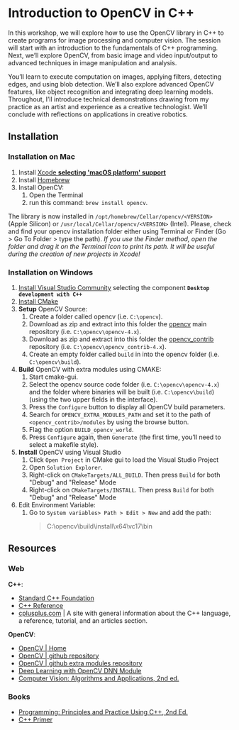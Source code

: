 # Introduction to OpenCV in C++

In this workshop, we will explore how to use the OpenCV library in C++ to create programs for image processing and computer vision. The session will start with an introduction to the fundamentals of C++ programming. Next, we’ll explore OpenCV, from basic image and video input/output to advanced techniques in image manipulation and analysis.

You’ll learn to execute computation on images, applying filters, detecting edges, and using blob detection. We’ll also explore advanced OpenCV features, like object recognition and integrating deep learning models. Throughout, I’ll introduce technical demonstrations drawing from my practice as an artist and experience as a creative technologist. We’ll conclude with reflections on applications in creative robotics.


## Installation

### Installation on Mac
1. Install [Xcode **selecting 'macOS platform' support**](https://developer.apple.com/xcode/)
2. Install [Homebrew](https://brew.sh/)
3. Install OpenCV:
   1. Open the Terminal
   2. run this command: `brew install opencv`.

The library is now installed in `/opt/homebrew/Cellar/opencv/<VERSION>` (Apple Silicon) or `/usr/local/Cellar/opencv/<VERSION>` (Intel).
Please, check and find your opencv installation folder either using Terminal or Finder (Go > Go To Folder > type the path). _If you use the Finder method, open the folder and drag it on the Terminal Icon to print its path. It will be useful during the creation of new projects in Xcode!_


### Installation on Windows

1. [Install Visual Studio Community](https://visualstudio.microsoft.com/thank-you-downloading-visual-studio/?sku=Community&channel=Release&version=VS2022&source=VSLandingPage&passive=false&cid=2030#installvs) selecting the component **`Desktop development with C++`**
2. [Install CMake](https://cmake.org/download/)
3. **Setup** OpenCV Source: 
   1. Create a folder called opencv (i.e. `C:\opencv`).
   2. Download as zip and extract into this folder the [opencv](https://github.com/opencv/opencv) main repository (i.e. `C:\opencv\opencv-4.x`).
   3. Download as zip and extract into this folder the [opencv_contrib](https://github.com/opencv/opencv_contrib.git) repository (i.e. `C:\opencv\opencv_contrib-4.x`).
   4. Create an empty folder called `build` in into the opencv folder (i.e. `C:\opencv\build`).
4. **Build** OpenCV with extra modules using CMAKE:
   1. Start cmake-gui.
   2. Select the opencv source code folder (i.e. `C:\opencv\opencv-4.x`) and the folder where binaries will be built (i.e. `C:\opencv\build`) (using the two upper fields in the interface).
   3. Press the `Configure` button to display all OpenCV build parameters.
   4. Search for `OPENCV_EXTRA_MODULES_PATH` and set it to the path of `<opencv_contrib>/modules` by using the browse button.
   5. Flag the option `BUILD_opencv_world`.
   6. Press `Configure` again, then `Generate` (the first time, you’ll need to select a makefile style).
5. **Install** OpenCV using Visual Studio 
   1. Click `Open Project` in CMake gui to load the Visual Studio Project
   2.  Open `Solution Explorer`.
   3.  Right-click on `CMakeTargets/ALL_BUILD`. Then press `Build` for both "Debug" and "Release" Mode
   4.  Right-click on `CMakeTargets/INSTALL`. Then press `Build` for both "Debug" and "Release" Mode
6.  Edit Environment Variable:
    1. Go to `System variables> Path > Edit > New` and add the path:
        > C:\opencv\build\install\x64\vc17\bin

## Resources
### Web
**C++**:
- [Standard C++ Foundation](https://isocpp.org/)
- [C++ Reference](https://en.cppreference.com/w/)
- [cplusplus.com](https://cplusplus.com/) | A site with general information about the C++ language, a reference, tutorial, and an articles section.

**OpenCV**:
- [OpenCV | Home](https://opencv.org/)
- [OpenCV | github repository](https://github.com/opencv/opencv)
- [OpenCV | github extra modules repository](https://github.com/opencv/opencv)
- [Deep Learning with OpenCV DNN Module](https://learnopencv.com/deep-learning-with-opencvs-dnn-module-a-definitive-guide/)
- [Computer Vision: Algorithms and Applications, 2nd ed.](https://szeliski.org/Book/)
### Books
- [Programming: Principles and Practice Using C++, 2nd Ed.](https://www.informit.com/store/programming-principles-and-practice-using-c-plus-plus-9780321992789)
- [C++ Primer](https://www.amazon.com/Primer-5th-Stanley-B-Lippman/dp/0321714113?s=books&ie=UTF8&qid=1343780237&sr=1-1&keywords=c%2B%2B+primer)
